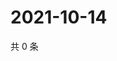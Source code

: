 # 2021-10-14

共 0 条

<!-- BEGIN WEIBO -->
<!-- 最后更新时间 Thu Oct 14 2021 14:13:15 GMT+0800 (China Standard Time) -->

<!-- END WEIBO -->
